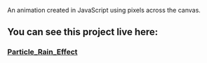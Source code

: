 

An animation created in JavaScript using pixels across the canvas.


## You can see this project live here:

### [Particle_Rain_Effect](https://birdandthebees.github.io/particleRain/)


